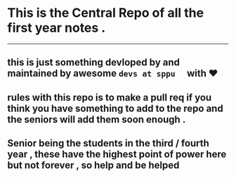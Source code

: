 # This is the Central Repo of all the first  year notes . 
--- 
## this is just something devloped by and maintained by   awesome ```devs at sppu  ``` with ❤️ 

## rules with this repo is to make a pull req if you think you have something to add to the  repo and the seniors will add them soon enough . 

## Senior being the students in the third / fourth year , these have the highest point of power here but not  forever , so help and be helped 